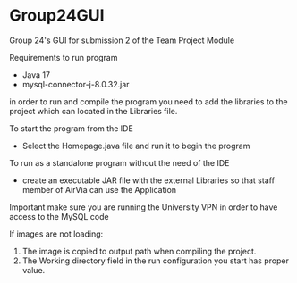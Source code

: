 # Group24GUI
Group 24's GUI for submission 2 of the Team Project Module

Requirements to run program
- Java 17
- mysql-connector-j-8.0.32.jar

in order to run and compile the program you need to add the libraries to the project which can located in the Libraries file.

To start the program from the IDE
- Select the Homepage.java file and run it to begin the program

To run as a standalone program without the need of the IDE
- create an executable JAR file with the external Libraries so that staff member of AirVia can use the Application

Important make sure you are running the University VPN in order to have access to the MySQL code

If images are not loading:
1. The image is copied to output path when compiling the project.
2. The Working directory field in the run configuration you start has proper value.